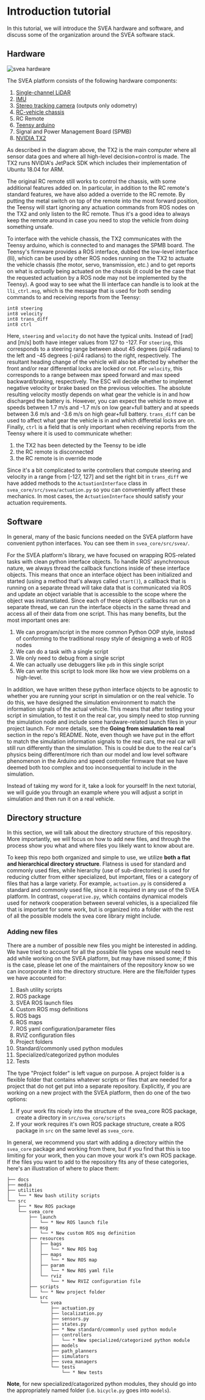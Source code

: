 # Introduction tutorial

In this tutorial, we will introduce the SVEA hardware and software, and discuss
some of the organization around the SVEA software stack.

## Hardware

![svea hardware](../../media/svea_hardware.png)

The SVEA platform consists of the following hardware components:
1. [Single-channel LiDAR](https://www.hokuyo-usa.com/products/lidar-obstacle-detection/ust-10lx)
2. [IMU](https://www.adafruit.com/product/2472)
3. [Stereo tracking camera](https://www.intelrealsense.com/tracking-camera-t265/) (outputs only odometry)
4. [RC-vehicle chassis](https://traxxas.com/products/landing/trx-4/)
5. RC Remote
6. [Teensy arduino](https://www.pjrc.com/store/teensy40.html)
7. Signal and Power Management Board (SPMB)
8. [NVIDIA TX2](https://developer.nvidia.com/buy-jetson?product=jetson_tx2&location=US)

As described in the diagram above, the TX2 is the main computer where all sensor
data goes and where all high-level decision+control is made. The TX2 runs NVIDIA's
JetPack SDK which includes their implementation of Ubuntu 18.04 for ARM.

The original RC remote still works to control the chassis, with some additional
features added on. In particular, in addition to the RC remote's standard
features, we have also added a override to the RC remote. By putting the metal
switch on top of the remote into the most forward position, the Teensy will
start ignoring any actuation commands from ROS nodes on the TX2 and only listen
to the RC remote. Thus it's a good idea to always keep the remote around in case
you need to stop the vehicle from doing something unsafe.

To interface with the vehicle chassis, the TX2 communicates with the Teensy
arduino, which is connected to and manages the SPMB board. The Teensy's firmware
provides a ROS interface, dubbed the low-level interface (lli), which can be
used by other ROS nodes running on the TX2 to actuate the vehicle chassis (the
motor, servo, transmission, etc.) and to get reports on what is *actually*
being actuated on the chassis (it could be the case that the requested actuation
by a ROS node may not be implemented by the Teensy). A good way to see what the lli
interface can handle is to look at the `lli_ctrl.msg`, which is the message that
is used for both sending commands to and receiving reports from the Teensy:

```
int8 steering
int8 velocity
int8 trans_diff
int8 ctrl
```

Here, `steering` and `velocity` do not have the typical units. Instead of [rad]
and [m/s] both have integer values from 127 to -127.
For `steering`, this corresponds to a steering range between about 45 degrees
(pi/4 radians) to the left and -45 degrees (-pi/4 radians) to the right,
respectively. The resultant heading change of the vehicle will also be affected
by whether the front and/or rear differential locks are locked or not. For
`velocity`, this corresponds to a range between max speed forward and max speed
backward/braking, respectively. The ESC will decide whether to implemet negative
velocity or brake based on the previous velocities. The absolute resulting
velocity mostly depends on what gear the vehicle is in and how discharged the
battery is. However, you can expect the vehicle to move at speeds between 1.7
m/s and -1.7 m/s on low gear+full battery and at speeds between 3.6 m/s and -3.6
m/s on high gear+full
battery.
`trans_diff` can be used to affect what gear the vehicle is in and which
differetial locks are on. Finally, `ctrl` is a field that is only important when
receiving reports from the Teensy where it is used to communicate whether:
1. the TX2 has been detected by the Teensy to be idle
2. the RC remote is disconnected
3. the RC remote is in override mode

Since it's a bit complicated to write controllers that compute steering and
velocity in a range from [-127, 127] and set the right bit in `trans_diff` we
have added methods to the `ActuationInterface` class in
`svea_core/src/svea/actuation.py` so you can conveniently affect these
mechanics. In most cases, the `ActuationInterface` should satisfy your actuation
requirements.

## Software

In general, many of the basic funcions needed on the SVEA platform have
convenient python interfaces. You can see them in
`svea_core/src/svea/`.

For the SVEA platform's library, we have focused on wrapping ROS-related tasks
with clean python interface objects. To handle ROS' asynchronous nature, we
always thread the callback functions inside of these interface objects. This
means that once an interface object has been initialized and started (using a
method that's always called `start()`), a callback that is running on a separate
thread will take data that is communicated via ROS and update an object variable
that is accessible to the scope where the object was instanstiated. Since each
of these object's callbacks run on a separate thread, we can run the interface
objects in the same thread and access all of their data from one script. This
has many benefits, but the most important ones are:
1. We can program/script in the more common Python OOP style, instead of
   conforming to the traditional rospy style of designing a web of ROS nodes
2. We can do a task with a single script
3. We only need to debug from a single script
4. We can actually use debuggers like `pdb` in this single script
5. We can write this script to look more like how we view problems on a
   high-level.

In addition, we have written these python interface objects to be agnostic to
whether you are running your script in simulation or on the real vehicle. To do
this, we have designed the simulation environment to match the information
signals of the actual vehicle. This means that after testing your script in
simulation, to test it on the real car, you simply need to stop running the
simulation node and include some hardware-related launch files in your project
launch. For more details, see the **Going from simulation to real** section in
the repo's README. Note, even though we have put in the effort to match the
simulation information signals to the real cars, the real car will still run
differently than the simulation. This is could be due to the real car's physics
being different/more rich than our model and low level software phenomenon in
the Arduino and speed controller firmware that we have deemed both too complex
and too inconsequential to include in the simulation.

Instead of taking my word for it, take a look for yourself! In the next
tutorial, we will guide you through an example where you will adjust a script in
simulation and then run it on a real vehicle.

## Directory structure

In this section, we will talk about the directory structure of this repository.
More importantly, we will focus on how to add new files, and through the process
show you what and where files you likely want to know about are.

To keep this repo both organized and simple to use, we utilize **both a flat and
hierarchical directory structure**. Flatness is used for standard and commonly
used files, while hierarchy (use of sub-directories) is used for reducing
clutter from either specialized, but important, files or a category of files
that has a large variety. For example, `actuation.py` is considered a standard
and commonly used file, since it is required in any use of the SVEA platform. In
contrast, `cooperative.py`, which contains dynamical models used for network
cooperation between several vehicles, is a specialized file that is important
for some work, but is organized into a folder with the rest of all the possible
models the svea core library might include.


### Adding new files

There are a number of possible new files you might be interested in adding. We
have tried to account for all the possible file types one would need to add
while working on the SVEA platform, but may have missed some; if this is the
case, please let one of the maintainers of the repository know so we can
incorporate it into the directory structure. Here are the file/folder types we
have accounted for:

1. Bash utility scripts
2. ROS package
3. SVEA ROS launch files
4. Custom ROS msg definitions
5. ROS bags
6. ROS maps
7. ROS yaml configuration/parameter files
8. RVIZ configuration files
9. Project folders
10. Standard/commonly used python modules
11. Specialized/categorized python modules
12. Tests

The type "Project folder" is left vague on purpose. A project folder is a
flexible folder that contains whatever scripts or files that are needed for a
project that do not get put into a separate repository. Explicitly, if you are
working on a new project with the SVEA platform, then do one of the two options:
1. If your work fits nicely into the structure of the svea_core ROS package,
   create a directory in `src/svea_core/scripts`
2. If your work requires it's own ROS package structure, create a ROS package in
   `src` on the same level as `svea_core`.

In general, we recommend you start with adding a directory within the
`svea_core` package and working from there, but if you find that this is too
limiting for your work, then you can move your work it's own ROS package. If the
files you want to add to the repository fits any of these categories, here's an
illustration of where to place them:

```
├── docs
├── media
├── utilities
│   └── * New bash utility scripts
└── src
    ├── * New ROS package
    └── svea_core
        ├── launch
        │   └── * New ROS launch file
        ├── msg
        │   └── * New custom ROS msg definition
        ├── resources
        │   ├── bags
        │   │   └── * New ROS bag
        │   ├── maps
        │   │   └── * New ROS map
        │   ├── param
        │   │   └── * New ROS yaml file
        │   └── rviz
        │       └── * New RVIZ configuration file
        ├── scripts
        │   └── * New project folder
        └── src
            └── svea
                ├── actuation.py
                ├── localization.py
                ├── sensors.py
                ├── states.py
                ├── * New standard/commonly used python module
                ├── controllers
                │   └── * New specialized/categorized python module
                ├── models
                ├── path_planners
                ├── simulators
                ├── svea_managers
                └── tests
                    └── * New tests
```

**Note**, for new specialized/catagorized python modules, they should go into
the appropriately named folder (i.e. `bicycle.py` goes into `models`).
